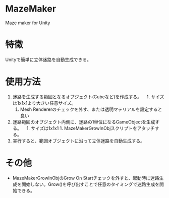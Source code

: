 # MazeMaker
Maze maker for Unity

# 特徴
Unityで簡単に立体迷路を自動生成できる。

# 使用方法
1. 迷路を生成する範囲となるオブジェクト(Cubeなど)を作成する。
    1. サイズは1x1x1より大きい任意サイズ。
    1. Mesh Rendererのチェックを外す、または透明マテリアルを設定すると良い
1. 迷路範囲のオブジェクト内側に、迷路の1単位になるGameObjectを生成する。
    1. サイズは1x1x1
		1. MazeMakerGrowInObjスクリプトをアタッチする。
1. 実行すると、範囲オブジェクトに沿って立体迷路を自動生成する。

# その他
- MazeMakerGrowInObjのGrow On Startチェックを外すと、起動時に迷路生成を開始しない。Grow()を呼び出すことで任意のタイミングで迷路生成を開始できる。
